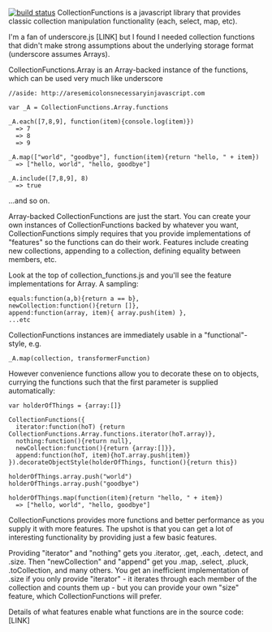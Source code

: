 [![build status](https://secure.travis-ci.org/sconover/collection_functions.png)](http://travis-ci.org/sconover/collection_functions)
CollectionFunctions is a javascript library that provides classic collection manipulation functionality (each, select, map, etc).

I'm a fan of underscore.js [LINK] but I found I needed collection functions that didn't make strong assumptions about the underlying storage format (underscore assumes Arrays).

CollectionFunctions.Array is an Array-backed instance of the functions, which can be used very much like underscore

    //aside: http://aresemicolonsnecessaryinjavascript.com
    
    var _A = CollectionFunctions.Array.functions
    
    _A.each([7,8,9], function(item){console.log(item)})
      => 7
      => 8
      => 9
      
    _A.map(["world", "goodbye"], function(item){return "hello, " + item})
      => ["hello, world", "hello, goodbye"]
    
    _A.include([7,8,9], 8) 
      => true

...and so on.

Array-backed CollectionFunctions are just the start.  You can create your own instances of CollectionFunctions backed by whatever you want, CollectionFunctions simply requires that you provide implementations of "features" so the functions can do their work.  Features include creating new collections, appending to a collection, defining equality between members, etc.

Look at the top of collection_functions.js and you'll see the feature implementations for Array.  A sampling:

    equals:function(a,b){return a == b},
    newCollection:function(){return []},
    append:function(array, item){ array.push(item) },
    ...etc

CollectionFunctions instances are immediately usable in a "functional"-style, e.g.

    _A.map(collection, transformerFunction)

However convenience functions allow you to decorate these on to objects, currying the functions such that the first parameter is supplied automatically:

    var holderOfThings = {array:[]}
    
    CollectionFunctions({
      iterator:function(hoT) {return CollectionFunctions.Array.functions.iterator(hoT.array)}, 
      nothing:function(){return null}, 
      newCollection:function(){return {array:[]}},
      append:function(hoT, item){hoT.array.push(item)}
    }).decorateObjectStyle(holderOfThings, function(){return this})
    
    holderOfThings.array.push("world")
    holderOfThings.array.push("goodbye")
    
    holderOfThings.map(function(item){return "hello, " + item})
      => ["hello, world", "hello, goodbye"]



CollectionFunctions provides more functions and better performance as you supply it with more features.  The upshot is that you can get a lot of interesting functionality by providing just a few basic features.

Providing "iterator" and "nothing" gets you .iterator, .get, .each, .detect, and .size.  Then "newCollection" and "append" get you .map, .select, .pluck, .toCollection, and many others.  You get an inefficient implementation of .size if you only provide "iterator" - it iterates through each member of the collection and counts them up - but you can provide your own "size" feature, which CollectionFunctions will prefer.

Details of what features enable what functions are in the source code: [LINK]